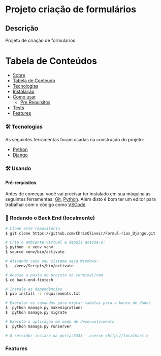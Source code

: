  # Projeto criação de formulários
## Descrição
<p align="left"> Projeto de criação de formularios </p>

Tabela de Conteúdos
=================
<!--ts-->
   * [Sobre](#Sobre)
   * [Tabela de Conteudo](#tabela-de-conteudo)
   * [Tecnologias](#tecnologias)
   * [Instalação](#instalacao)
   * [Como usar](#usando)
      * [Pre Requisitos](#pre-requisitos)
   * [Tests](#testes)
   * [Features](#features)

<!--te-->


### 🛠 Tecnologias

As seguintes ferramentas foram usadas na construção do projeto:

- [Python](https://www.python.org/)
- [Django ](https://www.django-rest-framework.org/)

### 🛠 Usando

#### Pré-requisitos

Antes de começar, você vai precisar ter instalado em sua máquina as seguintes ferramentas:
[Git](https://git-scm.com), [Python](https://www.python.org/). 
Além disto é bom ter um editor para trabalhar com o código como [VSCode](https://code.visualstudio.com/)

### 🎲 Rodando o Back End (localmente)

```bash
# Clone este repositório
$ git clone https://github.com/ChrisOliveir/Formul-rios_Django.git

# Crie o ambiente virtual e depois acesse-o:
$ python -m venv venv
$ source venv/bin/activate

# Ativando caso seu sistema seja Windows:
$  ./venv/Scripts/bin/activate

# Acesse a pasta do projeto no terminal/cmd
$ cd back-end-fintech

# Instale as dependências
$ pip install -r requirements.txt

# Executar os comandos para migrar tabelas para o banco de dados 
$  python manage.py makemigrations 
$  python manage.py migrate 

# Execute a aplicação em modo de desenvolvimento
$  python manage.py runserver

# O servidor inciará na porta:3333 - acesse <http://localhost:>
```

### Features
